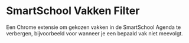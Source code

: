 # SmartSchool Vakken Filter

Een Chrome extensie om gekozen vakken in de SmartSchool Agenda te verbergen, bijvoorbeeld voor wanneer je een bepaald vak niet meevolgt.

